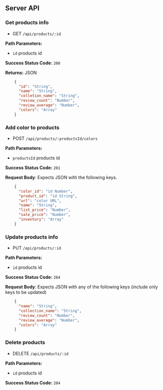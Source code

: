## Server API

### Get products info
  * GET `/api/products/:id`

**Path Parameters:**
  * `id` products id

**Success Status Code:** `200`

**Returns:** JSON

```json
    {
      "id": "String",
      "name": "String",
      "colletion_name": "String",
      "review_count": "Number",
      "review_average": "Number",
      "colors": "Array"
    }
```

### Add color to products
  * POST `/api/products/:productsId/colors`

**Path Parameters:**

  * `productsId` products id

**Success Status Code:** `201`

**Request Body**: Expects JSON with the following keys.

```json
    {
      "color_id": "id Number",
      "product_id": "id String",
      "url": "color URL",
      "name": "String",
      "list_price": "Number",
      "sale_price": "Number",
      "inventory": "Array"
    }
```


### Update products info
  * PUT `/api/products/:id`

**Path Parameters:**
  * `id` products id

**Success Status Code:** `204`

**Request Body**: Expects JSON with any of the following keys (include only keys to be updated)

```json
    {
      "name": "String",
      "collection_name": "String",
      "review_count": "Number",
      "review_average": "Number",
      "colors": "Array"
    }
```

### Delete products
  * DELETE `/api/products/:id`

**Path Parameters:**
  * `id` products id

**Success Status Code:** `204`

